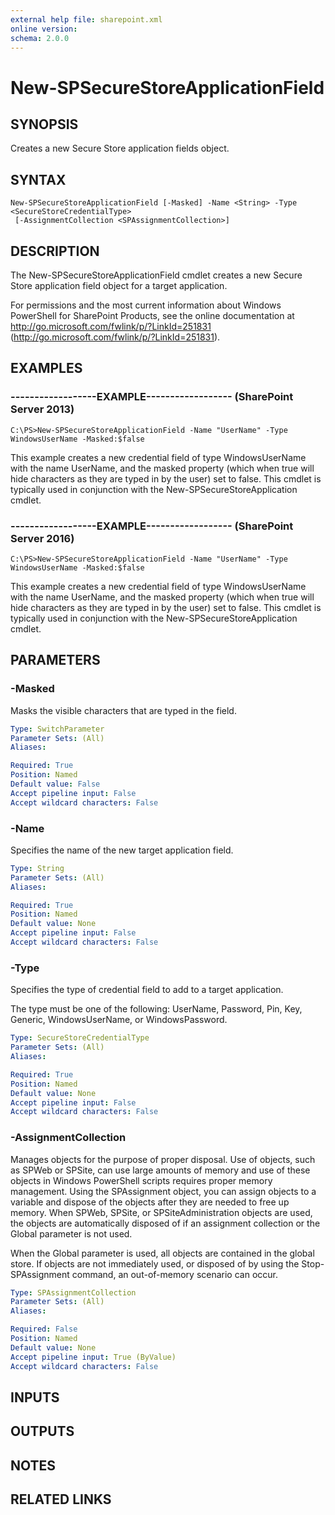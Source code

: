 ```yaml
---
external help file: sharepoint.xml
online version: 
schema: 2.0.0
---
```


# New-SPSecureStoreApplicationField

## SYNOPSIS
Creates a new Secure Store application fields object.

## SYNTAX

```
New-SPSecureStoreApplicationField [-Masked] -Name <String> -Type <SecureStoreCredentialType>
 [-AssignmentCollection <SPAssignmentCollection>]
```

## DESCRIPTION
The New-SPSecureStoreApplicationField cmdlet creates a new Secure Store application field object for a target application.

For permissions and the most current information about Windows PowerShell for SharePoint Products, see the online documentation at http://go.microsoft.com/fwlink/p/?LinkId=251831 (http://go.microsoft.com/fwlink/p/?LinkId=251831).

## EXAMPLES

### ------------------EXAMPLE------------------ (SharePoint Server 2013)
```
C:\PS>New-SPSecureStoreApplicationField -Name "UserName" -Type WindowsUserName -Masked:$false
```

This example creates a new credential field of type WindowsUserName with the name UserName, and the masked property (which when true will hide characters as they are typed in by the user) set to false.
This cmdlet is typically used in conjunction with the New-SPSecureStoreApplication cmdlet.

### ------------------EXAMPLE------------------ (SharePoint Server 2016)
```
C:\PS>New-SPSecureStoreApplicationField -Name "UserName" -Type WindowsUserName -Masked:$false
```

This example creates a new credential field of type WindowsUserName with the name UserName, and the masked property (which when true will hide characters as they are typed in by the user) set to false.
This cmdlet is typically used in conjunction with the New-SPSecureStoreApplication cmdlet.

## PARAMETERS

### -Masked
Masks the visible characters that are typed in the field.

```yaml
Type: SwitchParameter
Parameter Sets: (All)
Aliases: 

Required: True
Position: Named
Default value: False
Accept pipeline input: False
Accept wildcard characters: False
```

### -Name
Specifies the name of the new target application field.

```yaml
Type: String
Parameter Sets: (All)
Aliases: 

Required: True
Position: Named
Default value: None
Accept pipeline input: False
Accept wildcard characters: False
```

### -Type
Specifies the type of credential field to add to a target application.

The type must be one of the following: UserName, Password, Pin, Key, Generic, WindowsUserName, or WindowsPassword.

```yaml
Type: SecureStoreCredentialType
Parameter Sets: (All)
Aliases: 

Required: True
Position: Named
Default value: None
Accept pipeline input: False
Accept wildcard characters: False
```

### -AssignmentCollection
Manages objects for the purpose of proper disposal.
Use of objects, such as SPWeb or SPSite, can use large amounts of memory and use of these objects in Windows PowerShell scripts requires proper memory management.
Using the SPAssignment object, you can assign objects to a variable and dispose of the objects after they are needed to free up memory.
When SPWeb, SPSite, or SPSiteAdministration objects are used, the objects are automatically disposed of if an assignment collection or the Global parameter is not used.

When the Global parameter is used, all objects are contained in the global store.
If objects are not immediately used, or disposed of by using the Stop-SPAssignment command, an out-of-memory scenario can occur.

```yaml
Type: SPAssignmentCollection
Parameter Sets: (All)
Aliases: 

Required: False
Position: Named
Default value: None
Accept pipeline input: True (ByValue)
Accept wildcard characters: False
```

## INPUTS

## OUTPUTS

## NOTES

## RELATED LINKS

